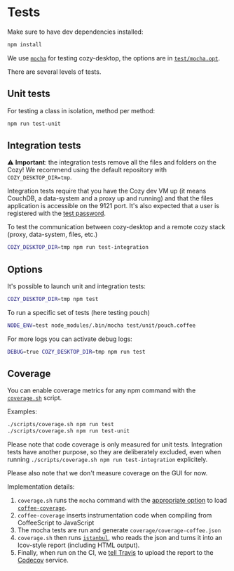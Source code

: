 Tests
=====

Make sure to have dev dependencies installed:

```bash
npm install
```

We use [`mocha`][1] for testing cozy-desktop, the options are in
[`test/mocha.opt`][2].

There are several levels of tests.


Unit tests
----------

For testing a class in isolation, method per method:

```bash
npm run test-unit
```


Integration tests
-----------------

:warning: **Important**: the integration tests remove all the files and folders
on the Cozy! We recommend using the default repository with
`COZY_DESKTOP_DIR=tmp`.

Integration tests require that you have the Cozy dev VM up (it means CouchDB, a
data-system and a proxy up and running) and that the files application is
accessible on the 9121 port. It's also expected that a user is registered with
the [test password](../test/helpers/password.coffee).

To test the communication between cozy-desktop and a remote cozy stack (proxy,
data-system, files, etc.)

```bash
COZY_DESKTOP_DIR=tmp npm run test-integration
```


Options
-------

It's possible to launch unit and integration tests:

```bash
COZY_DESKTOP_DIR=tmp npm test
```

To run a specific set of tests (here testing pouch)

```bash
NODE_ENV=test node_modules/.bin/mocha test/unit/pouch.coffee
```

For more logs you can activate debug logs:

```bash
DEBUG=true COZY_DESKTOP_DIR=tmp npm run test
```


Coverage
--------

You can enable coverage metrics for any npm command with the
[`coverage.sh`][3] script.

Examples:

```bash
./scripts/coverage.sh npm run test
./scripts/coverage.sh npm run test-unit
```

Please note that code coverage is only measured for unit tests.
Integration tests have another purpose, so they are deliberately excluded,
even when running `./scripts/coverage.sh npm run test-integration`
explicitely.

Please also note that we don't measure coverage on the GUI for now.

Implementation details:

1. `coverage.sh` runs the `mocha` command with the [appropriate option][3] to load
   [`coffee-coverage`][4].
2. `coffee-coverage` inserts instrumentation code when compiling from
   CoffeeScript to JavaScript
3. The mocha tests are run and generate `coverage/coverage-coffee.json`
4. `coverage.sh` then runs [`istanbul`][5], who reads the json and turns it
   into an lcov-style report (including HTML output).
5. Finally, when run on the CI, we [tell Travis](../.travis.yml) to upload the report to the
   [Codecov][6] service.


[1]:  https://mochajs.org/
[2]:  ../test/mocha.opts
[3]: ../scripts/coverage.sh
[4]: https://github.com/benbria/coffee-coverage
[5]: https://github.com/gotwarlost/istanbul
[6]: https://codecov.io/gh/cozy-labs/cozy-desktop
